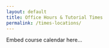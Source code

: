 ```yaml
---
layout: default
title: Office Hours & Tutorial Times
permalink: /times-locations/
---
```


Embed course calendar here...